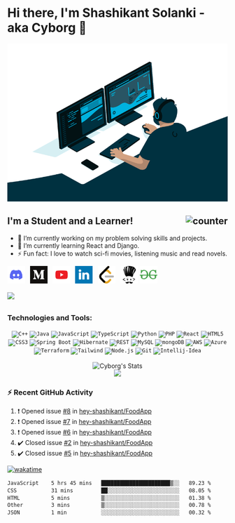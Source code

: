 # Hi there, I'm Shashikant Solanki - aka Cyborg 👋

<div align="center">
<img src="https://github.com/hey-shashikant/hey-shashikant/blob/main/icons/code.gif" height="360px" width="640px" alt="gif"/>
</div>

## I'm a Student and a Learner!<img src="https://komarev.com/ghpvc/?username=hey-shashikant" alt="counter" align="right"/>

- 🔭 I’m currently working on my problem solving skills and projects.
- 🌱 I’m currently learning React and Django.
- ⚡ Fun fact: I love to watch sci-fi movies, listening music and read novels.

<a href="https://discord.com/channels/1126795091747553320/1126795093966323814" target="_blank"><img alt="discord" height="40px" width="40px" src="https://raw.githubusercontent.com/edent/SuperTinyIcons/master/images/svg/discord.svg"/></a>&nbsp;&nbsp;
<a href="https://medium.com/@shashikantsolanki042" target="_blank"><img alt="Medium" height="40px" width="40px" src="https://raw.githubusercontent.com/edent/SuperTinyIcons/master/images/svg/medium.svg"/></a>&nbsp;&nbsp;
<a href="https://www.youtube.com/channel/UCWilM2GtSN6jySyzEuAt66w" target="_blank"><img alt="youtube" height="40px" width="40px" src="https://raw.githubusercontent.com/edent/SuperTinyIcons/master/images/svg/youtube.svg"/></a>&nbsp;&nbsp;
<a href="https://www.linkedin.com/in/shashikant-solanki-5042b9190/" target="_blank"><img alt="linkedin" height="40px" width="40px" src="https://raw.githubusercontent.com/edent/SuperTinyIcons/master/images/svg/linkedin.svg"/></a>&nbsp;&nbsp;
<a href="https://leetcode.com/u/Cyborg9303/" target="_blank"><img alt="leetcode" height="40px" width="40px" src="./icons/leetcode.svg"/></a>&nbsp;&nbsp;
<a href="https://www.codechef.com/users/sk_s" target="_blank"><img alt="codechef" height="40px" width="40px" src="./icons/codechef.svg"/></a>
<a href="https://www.geeksforgeeks.org/user/shashikantsolanki042/" target="_blank"><img alt="GeeksforGeeks" height="40px" width="40px" src="./icons/geeksforgeeks.svg"/></a>
<br>
<br>
<a href="https://magenta-jilli-57.tiiny.site/" download>![](https://img.shields.io/badge/Download-R%C3%A9sum%C3%A9-blue?style=plastic)</a>

##

### Technologies and Tools:

<div align="center">
<code><img alt="C++" height="40px" width="40px" src="https://raw.githubusercontent.com/tomchen/stack-icons/master/logos/c.svg" title="C++"/></code>
<code><img alt="Java" height="40px" width="40px" src="https://raw.githubusercontent.com/tomchen/stack-icons/master/logos/java.svg" title="Java"/></code>
<code><img alt="JavaScript" height="40px" width="40px" src="https://raw.githubusercontent.com/tomchen/stack-icons/master/logos/javascript.svg" title="JavaScript"/></code>
<code><img alt="TypeScript" height="40px" width="40px" src="https://raw.githubusercontent.com/get-icon/geticon/master/icons/typescript-icon.svg" title="TypeScript"/></code>
<code><img alt="Python" height="40px" width="40px" src="https://raw.githubusercontent.com/get-icon/geticon/master/icons/python.svg" title="Python"/></code>
<code><img alt="PHP" height="40px" width="40px" src="https://raw.githubusercontent.com/get-icon/geticon/master/icons/php.svg" title="PHP"/></code>
<code><img alt="React" height="40px" width="40px" src="https://raw.githubusercontent.com/get-icon/geticon/master/icons/react.svg" title="React"/></code>
<code><img alt="HTML5" height="40px" width="40px" src="https://raw.githubusercontent.com/tomchen/stack-icons/master/logos/html-5.svg" title="HTML5"/></code>
<code><img alt="CSS3" height="40px" width="40px" src="https://raw.githubusercontent.com/tomchen/stack-icons/master/logos/css-3.svg" title="CSS3"/></code>
<code><img alt="Spring Boot" height="40px" width="40px" src="https://raw.githubusercontent.com/tomchen/stack-icons/master/logos/spring.svg" title="Spring Boot"/></code>
<code><img alt="Hibernate" height="40px" width="40px" src="https://raw.githubusercontent.com/tomchen/stack-icons/master/logos/hibernate.svg" title="Hibernate"/></code>
<code><img alt="REST" height="40px" width="40px" src="https://raw.githubusercontent.com/get-icon/geticon/master/icons/rest.svg" title="REST"/></code>
<code><img alt="MySQL" height="40px" width="40px" src="https://raw.githubusercontent.com/get-icon/geticon/master/icons/mysql.svg" title="MySQL"/></code>
<code><img alt="mongoDB" height="40px" width="40px" src="https://raw.githubusercontent.com/get-icon/geticon/master/icons/mongodb.svg" title="mongoDB"/></code>
<code><img alt="AWS" height="40px" width="40px" src="https://raw.githubusercontent.com/get-icon/geticon/master/icons/aws.svg" title="AWS"/></code>
<code><img alt="Azure" height="40px" width="40px" src="https://raw.githubusercontent.com/get-icon/geticon/master/icons/azure-icon.svg" title="Azure"/></code>
<code><img alt="Terraform" height="40px" width="40px" src="https://raw.githubusercontent.com/get-icon/geticon/master/icons/terraform.svg" title="Terraform"/></code>
<code><img alt="Tailwind" height="40px" width="40px" src="https://raw.githubusercontent.com/get-icon/geticon/master/icons/tailwindcss-icon.svg" title="Tailwind CSS"/></code>
<code><img alt="Node.js" height="40px" width="40px" src="https://raw.githubusercontent.com/get-icon/geticon/master/icons/nodejs-icon.svg" title="Node.js"/></code>
<code><img alt="Git" height="40px" width="40px" src="https://raw.githubusercontent.com/tomchen/stack-icons/master/logos/git-icon.svg" title="Git"/></code>
<code><img alt="Intellij-Idea" height="40px" width="40px" src="https://raw.githubusercontent.com/tomchen/stack-icons/master/logos/intellij-idea.svg" title="Intellij-IDEA"/></code>
</div>
<br>
<div align="center">
<img  alt="Cyborg's Stats" src="https://github-readme-stats-clone.vercel.app/api?username=hey-shashikant&show_icons=true&bg_color=FFFFFF&title_color=003140&icon_color=003140&text_color=0486AA" title="Stats"/>
</div>

<div align="center">
  <a href="https://github.com/hey-shashikant/github-readme-stats">
    <img src="https://github-readme-stats.vercel.app/api/top-langs/?username=hey-shashikant" />
  </a>
</div>

### ⚡ Recent GitHub Activity

<!--RECENT_ACTIVITY:start-->
1. ❗️ Opened issue [#8](https://github.com/hey-shashikant/FoodApp/issues/8) in [hey-shashikant/FoodApp](https://github.com/hey-shashikant/FoodApp)
2. ❗️ Opened issue [#7](https://github.com/hey-shashikant/FoodApp/issues/7) in [hey-shashikant/FoodApp](https://github.com/hey-shashikant/FoodApp)
3. ❗️ Opened issue [#6](https://github.com/hey-shashikant/FoodApp/issues/6) in [hey-shashikant/FoodApp](https://github.com/hey-shashikant/FoodApp)
4. ✔️ Closed issue [#2](https://github.com/hey-shashikant/FoodApp/issues/2) in [hey-shashikant/FoodApp](https://github.com/hey-shashikant/FoodApp)
5. ✔️ Closed issue [#5](https://github.com/hey-shashikant/FoodApp/issues/5) in [hey-shashikant/FoodApp](https://github.com/hey-shashikant/FoodApp)
<!--RECENT_ACTIVITY:end-->

[![wakatime](https://wakatime.com/badge/user/fd1cb5ad-3a39-424f-ae29-a37d605bdd14.svg)](https://wakatime.com/@fd1cb5ad-3a39-424f-ae29-a37d605bdd14)

<!--START_SECTION:waka-->

```txt
JavaScript    5 hrs 45 mins   ██████████████████████▒░░   89.23 %
CSS           31 mins         ██░░░░░░░░░░░░░░░░░░░░░░░   08.05 %
HTML          5 mins          ▒░░░░░░░░░░░░░░░░░░░░░░░░   01.38 %
Other         3 mins          ▒░░░░░░░░░░░░░░░░░░░░░░░░   00.78 %
JSON          1 min           ░░░░░░░░░░░░░░░░░░░░░░░░░   00.32 %
```

<!--END_SECTION:waka-->